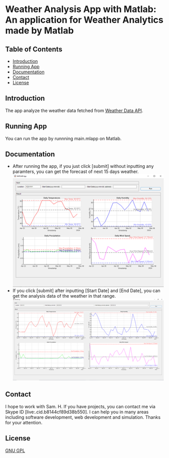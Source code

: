 # Weather Analysis App with Matlab: An application for Weather Analytics made by Matlab

## Table of Contents
* [Introduction](#introduction)
* [Running App](#running-app)
* [Documentation](#documentation)
* [Contact](#contact)
* [License](#license)

## Introduction
The app analyze the weather data fetched from [Weather Data API](https://www.visualcrossing.com/weather-api).

## Running App
You can run the app by runnning main.mlapp on Matlab.

## Documentation
* After running the app, if you just click [submit] without inputting any paramters, you can get  the forecast of next 15 days weather.
![forecasting](img/forecast.png)
* If you click [submit] after inputting [Start Date] and [End Date], you can get the analysis data of the weather in that range.
![analyzing](img/analysis.png)

## Contact
I hope to work with Sam. H. If you have projects, you can contact me via Skype ID [live:.cid.b8144cf89d38b550]. I can help you in many areas including software development, web development and simulation.
Thanks for your attention.

## License
[GNU GPL](LICENSE.txt)

